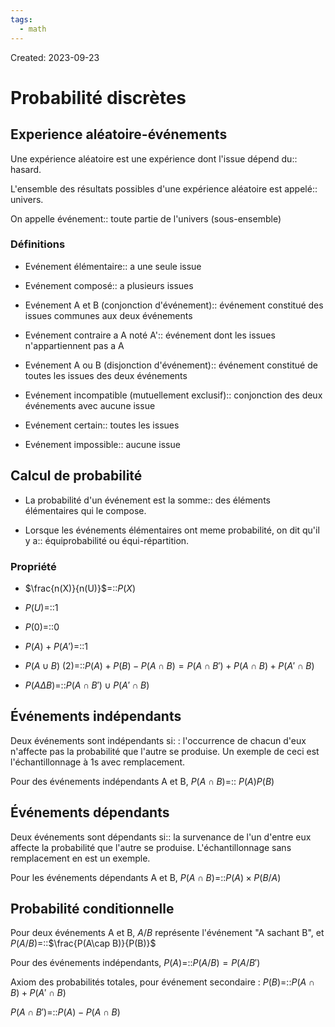 ```yaml
---
tags:
  - math
---
```

Created: 2023-09-23

# Probabilité discrètes
## Experience aléatoire-événements
Une expérience aléatoire est une expérience dont l'issue dépend du:: hasard.
<!--SR:!2024-03-31,130,290-->
L'ensemble des résultats possibles d'une expérience aléatoire est appelé:: univers.
<!--SR:!2024-05-15,144,250-->
On appelle événement:: toute partie de l'univers (sous-ensemble)
<!--SR:!2024-01-25,29,190-->

### Définitions
- Evénement élémentaire:: a une seule issue
<!--SR:!2024-06-08,157,250-->
- Evénement composé:: a plusieurs issues
<!--SR:!2024-02-27,102,270-->
- Evénement A et B (conjonction d'événement):: événement constitué des issues communes aux deux événements
<!--SR:!2024-06-29,172,250-->
- Evénement contraire a A noté A':: événement dont les issues n'appartiennent pas a A
<!--SR:!2024-06-05,157,250-->
- Evénement A ou B (disjonction d'événement):: événement constitué de toutes les issues des deux événements
<!--SR:!2024-04-20,129,250-->
- Evénement incompatible (mutuellement exclusif):: conjonction des deux événements avec aucune issue
<!--SR:!2024-07-04,174,250-->
- Evénement certain:: toutes les issues
<!--SR:!2024-03-26,112,250-->
- Evénement impossible:: aucune issue
<!--SR:!2024-02-11,91,270-->

## Calcul de probabilité
- La probabilité d'un événement est la somme:: des éléments élémentaires qui le compose.
<!--SR:!2024-03-15,82,230-->
- Lorsque les événements élémentaires ont meme probabilité, on dit qu'il y a:: équiprobabilité ou équi-répartition.
<!--SR:!2024-05-08,139,250-->

### Propriété
- $\frac{n(X)}{n(U)}$=::$P(X)$
<!--SR:!2024-01-30,56,250-->
- $P(U)$=::1
<!--SR:!2024-05-07,139,250-->
- $P(0)$=::0
<!--SR:!2024-03-01,104,270-->
- $P(A)+P(A')$=::1
<!--SR:!2024-05-14,142,250-->
- $P(A\cup B)$ (2)=::$P(A)+P(B)-P(A\cap B)=P(A\cap B')+P(A\cap B)+P(A'\cap B)$
<!--SR:!2024-04-05,77,210-->
- $P(A\Delta B)$=::$P(A\cap B')\cup P(A'\cap B)$
<!--SR:!2024-02-04,59,250-->

## Événements indépendants
Deux événements sont indépendants si: : l'occurrence de chacun d'eux n'affecte pas la probabilité que l'autre se produise. Un exemple de ceci est l'échantillonnage à 1s avec remplacement.

Pour des événements indépendants A et B, $P(A\cap B)$=:: $P(A)P(B)$
<!--SR:!2024-06-23,163,252-->

## Événements dépendants
Deux événements sont dépendants si:: la survenance de l'un d'entre eux affecte la probabilité que l'autre se produise. L'échantillonnage sans remplacement en est un exemple.
<!--SR:!2024-07-08,173,252-->

Pour les événements dépendants A et B, $P(A\cap B)$=::$P(A)\times P(B/A)$
<!--SR:!2024-03-01,89,232-->

## Probabilité conditionnelle
Pour deux événements A et B, $A/B$ représente l'événement "A sachant B", et $P(A/B)$=::$\frac{P(A\cap B)}{P(B)}$
<!--SR:!2024-02-11,31,232-->

Pour des événements indépendants, $P(A)$=::$P(A/B)=P(A/B')$
<!--SR:!2024-02-11,33,232-->

Axiom des probabilités totales, pour événement secondaire : $P(B)$=::$P(A\cap B)+P(A'\cap B)$
<!--SR:!2024-02-02,29,232-->

$P(A\cap B')$=::$P(A)-P(A\cap B)$
<!--SR:!2024-01-28,66,231-->

